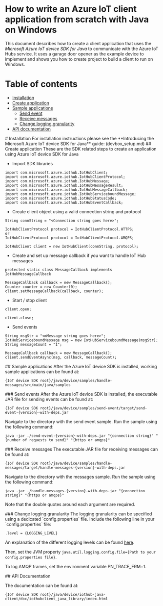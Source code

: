 # How to write an Azure IoT client application from scratch with Java on Windows

This document describes how to create a client application that uses the *Microsoft Azure IoT device SDK for Java* to communicate with the Azure IoT Hubs service. It uses a garage door opener as the example device to implement and shows you how to create project to build a client to run on Windows.

# Table of contents
- [Installation](#installation)
- [Create application](#createapp)
- [Sample applications](#runningsamples)
	- [Send event](#send)
	- [Receive messages](#receive)
	- [Change logging granularity](#logging)
- [API documentation](#apidoc)

<a name="installation"/>
# Installation
For installation instructions please see the **Introducing the Microsoft Azure IoT device SDK for Java** guide: (devbox_setup.md)

<a name="createapp"/>
## Create application
These are the SDK related steps to create an application using Azure IoT device SDK for Java

- Import SDK libraries

```
import com.microsoft.azure.iothub.IotHubClient;
import com.microsoft.azure.iothub.IotHubClientProtocol;
import com.microsoft.azure.iothub.IotHubMessage;
import com.microsoft.azure.iothub.IotHubMessageResult;
import com.microsoft.azure.iothub.IotHubMessageCallback;
import com.microsoft.azure.iothub.IotHubServiceboundMessage;
import com.microsoft.azure.iothub.IotHubStatusCode;
import com.microsoft.azure.iothub.IotHubEventCallback;
```

- Create client object using a valid connection string and protocol

```
String connString = "<Connection string goes here>";

IotHubClientProtocol protocol = IotHubClientProtocol.HTTPS;
or
IotHubClientProtocol protocol = IotHubClientProtocol.AMQPS;

IotHubClient client = new IotHubClient(connString, protocol);
```

- Create and set up message callback if you want to handle IoT Hub messages

```
protected static class MessageCallback implements IotHubMessageCallback

MessageCallback callback = new MessageCallback();
Counter counter = new Counter(0);
client.setMessageCallback(callback, counter);
```

- Start / stop client

```
client.open;

client.close;
```

- Send events

```
String msgStr = "<mMessage string goes here>";
IotHubServiceboundMessage msg = new IotHubServiceboundMessage(msgStr);
String messageCount = "1";

MessageCallback callback = new MessageCallback();
client.sendEventAsync(msg, callback, messageCount);
```

<a name="runningsamples"/>
## Sample applications
After the Azure IoT device SDK is installed, working sample applications can be found at:

```
{IoT device SDK root}/java/device/samples/handle-messages/src/main/java/samples
```

<a name="send"/>
### Send events
After the Azure IoT device SDK is installed, the executable JAR file for sending events
can be found at:

```
{IoT device SDK root}/java/device/samples/send-event/target/send-event-{version}-with-deps.jar
```

Navigate to the directory with the send event  sample. Run the sample using the following command:

```
java -jar ./send-event-{version}-with-deps.jar "{connection string}" "{number of requests to send}" "{https or amqps}"
```


<a name="receive"/>
### Receive messages
The executable JAR file for receiving messages can be found at:

```
{IoT device SDK root}/java/device/samples/handle-messages/target/handle-messages-{version}-with-deps.jar
```

Navigate to the directory with the messages sample. Run the sample using the following command:

```
java -jar ./handle-messages-{version}-with-deps.jar "{connection string}" "{https or amqps}"
```

Note that the double quotes around each argument are required.

<a name="logging"/>
### Change logging granularity
The logging granularity can be specified using a dedicated `config.properties` file.
Include the following line in your `config.properties` file:

```
.level = {LOGGING_LEVEL}
```

An explanation of the different logging levels can be found
[here](http://docs.oracle.com/javase/7/docs/api/java/util/logging/Level.html).

Then, set the JVM property `java.util.logging.config.file={Path to your config.properties file}`.

To log AMQP frames, set the environment variable PN_TRACE_FRM=1.

<a name="apidoc"/>
## API Documentation

The documentation can be found at:

```
{IoT device SDK root}/java/device/iothub-java-client/doc/iothubclient_java_library/index.html
```
